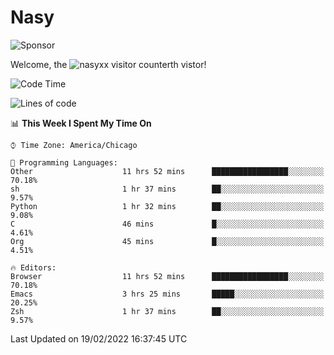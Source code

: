 # Nasy

<!--
<p align="center">
<img height="200" src="https://github-readme-stats.vercel.app/api?username=nasyxx&count_private=true&show_icons=true&theme=dracula&include_all_commits=true"/>
<img height="200" src="https://github-readme-stats.vercel.app/api/top-langs/?username=nasyxx&theme=dracula&hide=html,jupyter+notebook&count_private=true&show_icons=true"/>
</p>

  
----------------
-->

![Sponsor](https://img.shields.io/static/v1.svg?label=Sponsor&message=%E2%9D%A4&logo=GitHub&style=flat&color=pink)
 
Welcome, the ![nasyxx visitor counter](https://count.getloli.com/get/@nasyxx?theme=rule34)th vistor!
 
<!--START_SECTION:waka-->
![Code Time](http://img.shields.io/badge/Code%20Time-1%2C919%20hrs%2021%20mins-blue)

![Lines of code](https://img.shields.io/badge/From%20Hello%20World%20I%27ve%20Written-5%20Million%20lines%20of%20code-blue)

📊 **This Week I Spent My Time On** 

```text
⌚︎ Time Zone: America/Chicago

💬 Programming Languages: 
Other                    11 hrs 52 mins      █████████████████░░░░░░░░   70.18% 
sh                       1 hr 37 mins        ██░░░░░░░░░░░░░░░░░░░░░░░   9.57% 
Python                   1 hr 32 mins        ██░░░░░░░░░░░░░░░░░░░░░░░   9.08% 
C                        46 mins             █░░░░░░░░░░░░░░░░░░░░░░░░   4.61% 
Org                      45 mins             █░░░░░░░░░░░░░░░░░░░░░░░░   4.51%

🔥 Editors: 
Browser                  11 hrs 52 mins      █████████████████░░░░░░░░   70.18% 
Emacs                    3 hrs 25 mins       █████░░░░░░░░░░░░░░░░░░░░   20.25% 
Zsh                      1 hr 37 mins        ██░░░░░░░░░░░░░░░░░░░░░░░   9.57%

```


 Last Updated on 19/02/2022 16:37:45 UTC
<!--END_SECTION:waka-->

<!-- ![visitors](https://visitor-badge.laobi.icu/badge?page_id=nasyxx.nasyxx) -->
